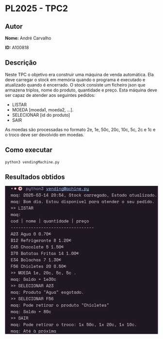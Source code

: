 # PL2025 - TPC2

## Autor

**Nome:** André Carvalho

**ID:** A100818

## Descrição

Neste TPC o objetivo era construir uma máquina de venda automática. Ela deve carregar o stock em memória quando o programa é executado e atualizado quando é encerrado. O stock consiste um ficheiro json que armazena triplos, nome do produto, quantidade e preço. Esta máquina deve ser capaz de atender aos seguintes pedidos: 
- LISTAR
- MOEDA [moeda1, moeda2, ...].
- SELECIONAR [id do produto]
- SAIR

As moedas são processadas no formato 2e, 1e, 50c, 20c, 10c, 5c, 2c e 1c e o troco deve ser devolvido em moedas.

## Como executar
`python3 vendingMachine.py`

## Resultados obtidos
![Texto alternativo](results.png)